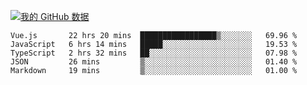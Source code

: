 [![我的 GitHub 数据](https://github-readme-stats.vercel.app/api?username=unbrain&?theme=dark)]()

<!--START_SECTION:waka-->
```text
Vue.js       22 hrs 20 mins  █████████████████▒░░░░░░░   69.96 % 
JavaScript   6 hrs 14 mins   █████░░░░░░░░░░░░░░░░░░░░   19.53 % 
TypeScript   2 hrs 32 mins   ██░░░░░░░░░░░░░░░░░░░░░░░   07.98 % 
JSON         26 mins         ▒░░░░░░░░░░░░░░░░░░░░░░░░   01.40 % 
Markdown     19 mins         ▒░░░░░░░░░░░░░░░░░░░░░░░░   01.00 % 
```
<!--END_SECTION:waka-->
